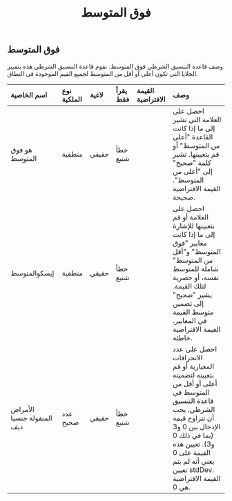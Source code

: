 ﻿---
title: فوق المتوسط
second_title: Aspose.Cells Cloud Documen
type: docs
url: /ar/specification/model/aboveaverage/
description: "Aspose.Cells مواصفات النموذج السحابي : فوق المتوسط. تعامل بسهولة مع Excel ومستندات جداول البيانات الأخرى التي تحتوي على ميزات مثل الفتح والتوليد والتحرير والتقسيم والدمج والمقارنة والتحويل"
kwords: Excel, Office, جدول البيانات, Cloud REST API, فوق المتوسط
weight: 50
---
## **فوق المتوسط**

 وصف قاعدة التنسيق الشرطي فوق المتوسط. تقوم قاعدة التنسيق الشرطي هذه بتمييز الخلايا التي تكون أعلى أو أقل من المتوسط لجميع القيم الموجودة في النطاق.

| اسم الخاصية| نوع الملكية| لاغية| يقرأ فقط| القيمة الافتراضية| وصف|
|:- |:- |:- |:- |:- |:- |
| هو فوق المتوسط| منطقية| حقيقي| خطأ شنيع|| احصل على العلامة التي تشير إلى ما إذا كانت القاعدة "أعلى من المتوسط" أو قم بتعيينها. تشير كلمة "صحيح" إلى "أعلى من المتوسط". القيمة الافتراضية صحيحة.|
| إيسكوالمتوسط| منطقية| حقيقي| خطأ شنيع||احصل على العلامة أو قم بتعيينها للإشارة إلى ما إذا كانت معايير "فوق المتوسط" و"أقل من المتوسط" شاملة للمتوسط نفسه، أو حصرية لتلك القيمة. يشير "صحيح" إلى تضمين متوسط القيمة في المعايير. القيمة الافتراضية خاطئة.|
| الأمراض المنقولة جنسيا ديف| عدد صحيح| حقيقي| خطأ شنيع|| احصل على عدد الانحرافات المعيارية أو قم بتعيينه لتضمينه أعلى أو أقل من المتوسط في قاعدة التنسيق الشرطي. يجب أن تتراوح قيمة الإدخال بين 0 و3 (بما في ذلك 0 و3). تعيين هذه القيمة على 0 يعني أنه لم يتم تعيين stdDev. القيمة الافتراضية هي 0.|


